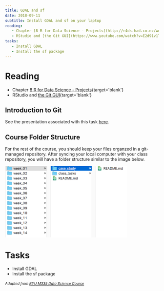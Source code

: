 ```yaml
---
title: GDAL and sf
date: 2018-09-11 
subtitle: Install GDAL and sf on your laptop
reading:
   - Chapter [8 R for Data Science - Projects](http://r4ds.had.co.nz/workflow-projects.html){target='blank'}
   - RStudio and [the Git GUI](https://www.youtube.com/watch?v=E2d91v1Twcc){target='blank'}
tasks:
   - Install GDAL
   - Install the sf package
---
```




# Reading

- Chapter [8 R for Data Science - Projects](http://r4ds.had.co.nz/workflow-projects.html){target='blank'}
- RStudio and [the Git GUI](https://www.youtube.com/watch?v=E2d91v1Twcc){target='blank'}

## Introduction to Git

See the presentation associated with this task [here](presentations/Week03_Git.html).

## Course Folder Structure

For the rest of the course, you should keep your files organzed in a git-managed repository.  After syncing your local computer with your class repository, you will have a folder structure similar to the image below.


<img src="img/folderstructure.png" width="400px" />

# Tasks

- Install GDAL
- Install the sf package

<i> <small> Adapted from [BYU M335 Data Science Course](https://byuistats.github.io/M335) </small> </i>
